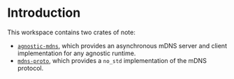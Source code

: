 # Introduction

This workspace contains two crates of note:

- [`agnostic-mdns`](./agnostic-mdns/), which provides an asynchronous mDNS server and client implementation for any agnostic runtime.
- [`mdns-proto`](./mdns-proto/), which provides a `no_std` implementation of the mDNS protocol.
